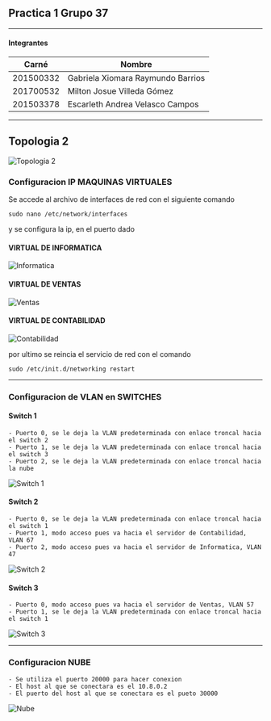 ## Practica 1 Grupo 37

***
#### Integrantes
|   Carné   |               Nombre              |
| --------- | --------------------------------- |
| 201500332 | Gabriela Xiomara Raymundo Barrios |
| 201700532 | Milton Josue Villeda Gómez        |
| 201503378 | Escarleth Andrea Velasco Campos   |

***

## Topologia 2 
![Topologia 2](config_GNS3/Topo2.png "Topologia 2")

### Configuracion IP MAQUINAS VIRTUALES
Se accede al archivo de interfaces de red con el siguiente comando

    sudo nano /etc/network/interfaces

y se configura la ip, en el puerto dado 

#### VIRTUAL DE INFORMATICA
![Informatica](Virtuales/T2_IPinfo.png "Informatica")

#### VIRTUAL DE VENTAS
![Ventas](Virtuales/T2_IPventas.png "Ventas")

#### VIRTUAL DE CONTABILIDAD
![Contabilidad](Virtuales/T2_IPconta.png "Contabilidad")

por ultimo se reincia el servicio de red con el comando

    sudo /etc/init.d/networking restart

***

### Configuracion de VLAN en SWITCHES

#### Switch 1
    - Puerto 0, se le deja la VLAN predeterminada con enlace troncal hacia el switch 2
    - Puerto 1, se le deja la VLAN predeterminada con enlace troncal hacia el switch 3
    - Puerto 2, se le deja la VLAN predeterminada con enlace troncal hacia la nube

![Switch 1](config_GNS3/T2_S1.png "Switch 1")

#### Switch 2
    - Puerto 0, se le deja la VLAN predeterminada con enlace troncal hacia el switch 1
    - Puerto 1, modo acceso pues va hacia el servidor de Contabilidad, VLAN 67
    - Puerto 2, modo acceso pues va hacia el servidor de Informatica, VLAN 47

![Switch 2](config_GNS3/T2_S2.png "Switch 2")

#### Switch 3
    - Puerto 0, modo acceso pues va hacia el servidor de Ventas, VLAN 57
    - Puerto 1, se le deja la VLAN predeterminada con enlace troncal hacia el switch 1

![Switch 3](config_GNS3/T2_S3.png "Switch 3")

***

### Configuracion NUBE

    - Se utiliza el puerto 20000 para hacer conexion
    - El host al que se conectara es el 10.8.0.2
    - El puerto del host al que se conectara es el pueto 30000

![Nube](config_GNS3/T2_nube.png "Nube")
